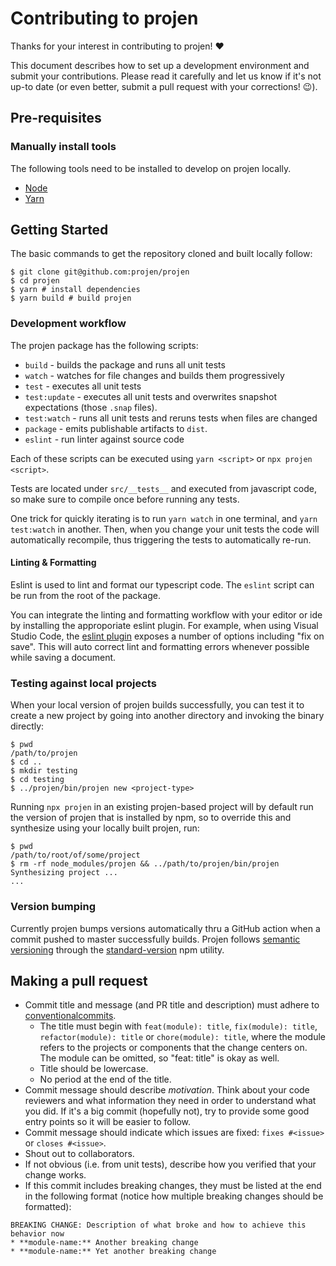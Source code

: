 # Contributing to projen

Thanks for your interest in contributing to projen! :heart:

This document describes how to set up a development environment and submit your
contributions. Please read it carefully and let us know if it's not up-to date
(or even better, submit a pull request with your corrections! :wink:).

## Pre-requisites

### Manually install tools

The following tools need to be installed to develop on projen locally.

- [Node]
- [Yarn]

[Node]: https://nodejs.org/en/download/
[Yarn]: https://yarnpkg.com/en/docs/install

## Getting Started

The basic commands to get the repository cloned and built locally follow:

```console
$ git clone git@github.com:projen/projen
$ cd projen
$ yarn # install dependencies
$ yarn build # build projen
```

### Development workflow

The projen package has the following scripts:

- `build` - builds the package and runs all unit tests
- `watch` - watches for file changes and builds them progressively
- `test` - executes all unit tests
- `test:update` - executes all unit tests and overwrites snapshot expectations (those `.snap` files).
- `test:watch` - runs all unit tests and reruns tests when files are changed
- `package` - emits publishable artifacts to `dist`.
- `eslint` - run linter against source code

Each of these scripts can be executed using `yarn <script>` or `npx projen <script>`.

Tests are located under `src/__tests__` and executed from javascript code, so
make sure to compile once before running any tests.

One trick for quickly iterating is to run `yarn watch` in one terminal, and
`yarn test:watch` in another. Then, when you change your unit tests the code
will automatically recompile, thus triggering the tests to automatically re-run.

#### Linting & Formatting

Eslint is used to lint and format our typescript code. The `eslint`
script can be run from the root of the package.

You can integrate the linting and formatting workflow with your editor or ide by
installing the approporiate eslint plugin. For example, when using Visual Studio
Code, the [eslint plugin](https://marketplace.visualstudio.com/items?itemName=dbaeumer.vscode-eslint)
exposes a number of options including "fix on save". This will auto correct lint
and formatting errors whenever possible while saving a document.

### Testing against local projects

When your local version of projen builds successfully, you can test it to create
a new project by going into another directory and invoking the binary directly:

```console
$ pwd
/path/to/projen
$ cd ..
$ mkdir testing
$ cd testing
$ ../projen/bin/projen new <project-type>
```

Running `npx projen` in an existing projen-based project will by default run the
version of projen that is installed by npm, so to override this and synthesize
using your locally built projen, run:

```console
$ pwd
/path/to/root/of/some/project
$ rm -rf node_modules/projen && ../path/to/projen/bin/projen
Synthesizing project ...
...
```

### Version bumping

Currently projen bumps versions automatically thru a GitHub action when a commit
pushed to master successfully builds. Projen follows [semantic versioning](https://semver.org/)
through the [standard-version](https://github.com/conventional-changelog/standard-version)
npm utility.

## Making a pull request

* Commit title and message (and PR title and description) must adhere to [conventionalcommits](https://www.conventionalcommits.org).
  * The title must begin with `feat(module): title`, `fix(module): title`,
  `refactor(module): title` or `chore(module): title`, where the module refers
  to the projects or components that the change centers on.
  The module can be omitted, so "feat: title" is okay as well.
  * Title should be lowercase.
  * No period at the end of the title.
* Commit message should describe _motivation_. Think about your code reviewers and what information they need in
  order to understand what you did. If it's a big commit (hopefully not), try to provide some good entry points so
  it will be easier to follow.
* Commit message should indicate which issues are fixed: `fixes #<issue>` or `closes #<issue>`.
* Shout out to collaborators.
* If not obvious (i.e. from unit tests), describe how you verified that your change works.
* If this commit includes breaking changes, they must be listed at the end in the following format (notice how multiple breaking changes should be formatted):

```
BREAKING CHANGE: Description of what broke and how to achieve this behavior now
* **module-name:** Another breaking change
* **module-name:** Yet another breaking change
```
